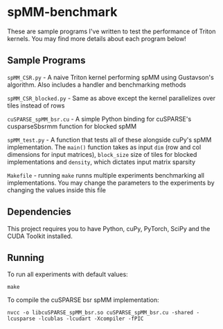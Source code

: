 # spMM-benchmark
These are sample programs I've written to test the performance of Triton kernels. You may find more details about each program below!

## Sample Programs
`spMM_CSR.py`  - A naive Triton kernel performing spMM using Gustavson's algorithm. Also includes a handler and benchmarking methods 

`spMM_CSR_blocked.py` - Same as above except the kernel parallelizes over tiles instead of rows 

`cuSPARSE_spMM_bsr.cu` - A simple Python binding for cuSPARSE's cusparseSbsrmm function for blocked spMM 

`spMM_test.py` - A function that tests all of these alongside cuPy's spMM implementation. The `main()` function takes as input `dim` 
(row and col dimensions for input matrices), `block_size` size of tiles for blocked implementations and `density`, which dictates input matrix sparsity 

`Makefile` - running `make` runns multiple experiments benchmarking all implementations. You may change the parameters to the experiments by changing the values inside this file

## Dependencies
This project requires you to have Python, cuPy, PyTorch, SciPy and the CUDA Toolkit installed.

## Running
To run all experiments with default values:
```
make
```

To compile the cuSPARSE bsr spMM implementation:
```
nvcc -o libcuSPARSE_spMM_bsr.so cuSPARSE_spMM_bsr.cu -shared -lcusparse -lcublas -lcudart -Xcompiler -fPIC
```
